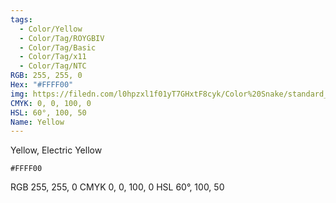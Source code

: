 ```yaml
---
tags:
  - Color/Yellow
  - Color/Tag/ROYGBIV
  - Color/Tag/Basic
  - Color/Tag/x11
  - Color/Tag/NTC
RGB: 255, 255, 0
Hex: "#FFFF00"
img: https://filedn.com/l0hpzxl1f01yT7GHxtF8cyk/Color%20Snake/standard_csv_to_svg/%23/FFFF00.svg
CMYK: 0, 0, 100, 0
HSL: 60°, 100, 50
Name: Yellow
---
```

Yellow, Electric Yellow
```palette
#FFFF00
```
RGB	255, 255, 0
CMYK	0, 0, 100, 0
HSL	60°, 100, 50
